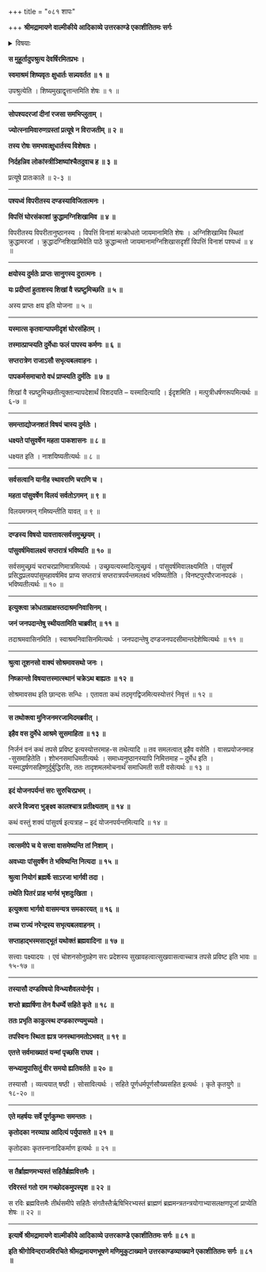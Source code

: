 +++
title = "०८१ शापः"

+++
**श्रीमद्रामायणे वाल्मीकीये आदिकाव्ये उत्तरकाण्डे एकाशीतितमः सर्गः**


<details><summary>विषयाः</summary>

शिष्य-मुखावगत--दण्ड-राज-कृत--स्व-सुता-धर्षण-वृत्तान्तेन शुक्रेण  
तं प्रति तदीय-देशेन  
सह भस्मी-भवन-शाप-दान-पूर्वकं  
निज-तनयां प्रति तत्रैवाश्रमे तपश्-चरण-चोदना ॥ १ ॥  
एवम् अगस्त्येन रामं प्रति श्वेतोपाख्यानकथनम् ॥ २ ॥
</details>


**स मुहूर्तादुपश्रुत्य देवर्षिरमितप्रभः ।**

**स्वमाश्रमं शिष्यवृतः क्षुधार्तः सन्न्यवर्तत ॥ १ ॥**

उपश्रुत्येति । शिष्यमुखाद्वृत्तान्तमिति शेषः ॥ १ ॥

****

**सोपश्यदरजां दीनां रजसा समभिप्लुताम् ।**

**ज्योत्स्नामिवारुणग्रस्तां प्रत्यूषे न विराजतीम् ॥ २ ॥**

**तस्य रोषः समभवत्क्षुधार्तस्य विशेषतः ।**

**निर्दहन्निव लोकांस्त्रीञ्शिष्यांश्चैतदुवाच ह ॥ ३ ॥**

प्रत्यूषे प्रातःकाले ॥ २-३ ॥

****

**पश्यध्वं विपरीतस्य दण्डस्याविजितात्मनः ।**

**विपत्तिं घोरसंकाशां क्रुद्धामग्निशिखामिव ॥ ४ ॥**

विपरीतस्य विपरीतानुष्ठानस्य । विपत्तिं विनाशं मत्क्रोधतो जायमानामिति शेषः । अग्निशिखामिव स्थितां क्रुद्धामरजां । क्रुद्धादग्निशिखामिवेति पाठे क्रुद्धान्मत्तो जायमानामग्निशिखासदृशीं विपत्तिं विनाशं पश्यध्वं ॥ ४ ॥

****

**क्षयोस्य दुर्मतेः प्राप्तः सानुगस्य दुरात्मनः ।**

**यः प्रदीप्तां हुताशस्य शिखां वै स्प्रष्टुमिच्छति ॥ ५ ॥**

अस्य प्राप्तः क्षय इति योजना ॥ ५ ॥

****

**यस्मात्स कृतवान्पापमीदृशं घोरसंहितम् ।**

**तस्मात्प्राप्स्यति दुर्मेधाः फलं पापस्य कर्मणः ॥ ६ ॥**

**सप्तरात्रेण राजाऽसौ सभृत्यबलवाहनः ।**

**पापकर्मसमाचारो वधं प्राप्स्यति दुर्मतिः ॥ ७ ॥**

शिखां वै स्प्रष्टुमिच्छतीत्युक्तान्यापदेशार्थं विशदयति – यस्मादित्यादि । ईदृशमिति । मत्पुत्रीधर्षणरूपमित्यर्थः ॥ ६-७ ॥

****

**समन्ताद्योजनशतं विषयं चास्य दुर्मतेः ।**

**धक्ष्यते पांसुवर्षेण महता पाकशासनः ॥ ८ ॥**

धक्ष्यत इति । नाशयिष्यतीत्यर्थः ॥ ८ ॥

****

**सर्वसत्वानि यानीह स्थावराणि चराणि च ।**

**महता पांसुवर्षेण विलयं सर्वतोऽगमन् ॥ ९ ॥**

विलयमगमन् गमिष्यन्तीति यावत् ॥ ९ ॥

****

**दण्डस्य विषयो यावत्तावत्सर्वसमुच्छ्रयम् ।**

**पांसुवर्षमिवालक्ष्यं सप्तरात्रं भविष्यति ॥ १० ॥**

सर्वसमुच्छ्रयं चराचरप्राणिमात्रमित्यर्थः । उच्छ्रयत्यस्मादित्युच्छ्रयं । पांसुवर्षमिवालक्ष्यमिति । पांसुवर्षं प्रसिद्धप्रलयपांसुमहावर्षमिव प्राप्य सप्तरात्रं सप्तरात्रपर्यन्तमलक्ष्यं भविष्यतीति । विनष्टपुरपौरजानपदकं । भविष्यतीत्यर्थः ॥ १० ॥

****

**इत्युक्त्वा क्रोधताम्राक्षस्तदाश्रमनिवासिनम् ।**

**जनं जनपदान्तेषु स्थीयतामिति चाब्रवीत् ॥ ११ ॥**

तदाश्रमवासिनमिति । स्वाश्रमनिवासिनमित्यर्थः । जनपदान्तेषु दण्डजनपदसीमान्तदेशेष्वित्यर्थः ॥ ११ ॥

****

**श्रुत्वा तूशनसो वाक्यं सोश्रमावसथो जनः ।**

**निष्क्रान्तो विषयात्तस्मात्स्थानं चक्रेऽथ बाह्यतः ॥ १२ ॥**

सोश्रमावसथ इति छान्दसः सन्धिः । एतावता कथं तदमृगद्विजमित्यस्योत्तरं निवृत्तं ॥ १२ ॥

****

**स तथोक्त्वा मुनिजनमरजामिदमब्रवीत् ।**

**इहैव वस दुर्मेधे आश्रमे सुसमाहिता ॥ १३ ॥**

निर्जनं वनं कथं तपसे प्रविष्ट इत्यस्योत्तरमाह-स तथेत्यादि ॥ तव समलत्वात् इहैव वसेति । वासप्रयोजनमाह -सुसमाहितेति । शोभनसमाधिमतीत्यर्थः । समाध्यनुष्ठानस्यापि निमित्तमाह – दुर्मेध इति । यस्माद्धर्षणसहिष्णुर्दुर्बुद्धिरसि, ततः तादृशमलमोचनार्थं समाधिमती सती वसेत्यर्थः ॥ १३ ॥

****

**इदं योजनपर्यन्तं सरः सुरुचिरप्रभम् ।**

**अरजे विज्वरा भुङ्क्ष्व कालश्चात्र प्रतीक्ष्यताम् ॥ १४ ॥**

कथं वस्तुं शक्यं पांसुवर्ष इत्यत्राह – इदं योजनपर्यन्तमित्यादि ॥ १४ ॥

****

**त्वत्समीपे च ये सत्त्वा वासमेष्यन्ति तां निशाम् ।**

**अवध्याः पांसुवर्षेण ते भविष्यन्ति नित्यदा ॥ १५ ॥**

**श्रुत्वा नियोगं ब्रह्मर्षेः साऽरजा भार्गवी तदा ।**

**तथेति पितरं प्राह भार्गवं भृशदुःखिता ।**

**इत्युक्त्वा भार्गवो वासमन्यत्र समकारयत् ॥ १६ ॥**

**तच्च राज्यं नरेन्द्रस्य सभृत्यबलवाहनम् ।**

**सप्ताहाद्भस्मसाद्भूतं यथोक्तं ब्रह्मवादिना ॥ १७ ॥**

सत्त्वाः पक्ष्यादयः । एवं चोशनसोनुग्रहेण सरः प्रदेशस्य सुखावहत्वात्सुखवासत्वाच्चात्र तपसे प्रविष्ट इति भावः ॥ १५-१७ ॥

****

**तस्यासौ दण्डविषयो विन्ध्यशैवलयोर्नृप ।**

**शप्तो ब्रह्मर्षिणा तेन वैधर्म्ये सहिते कृते ॥ १८ ॥**

**ततः प्रभृति काकुत्स्थ दण्डकारण्यमुच्यते ।**

**तपस्विनः स्थिता ह्यत्र जनस्थानमतोऽभवत् ॥ १९ ॥**

**एतत्ते सर्वमाख्यातं यन्मां पृच्छसि राघव ।**

**सन्ध्यामुपासितुं वीर समयो ह्यतिवर्तते ॥ २० ॥**

तस्यासौ । व्यत्ययात् षष्ठी । सोसावित्यर्थः । सहिते पूर्णधर्मपूर्णसौख्यसहित इत्यर्थः । कृते कृतयुगे ॥ १८-२० ॥

****

**एते महर्षयः सर्वे पूर्णकुम्भाः समन्ततः ।**

**कृतोदका नरव्याघ्र आदित्यं पर्युपासते ॥ २१ ॥**

कृतोदकाः कृतस्नानादिकर्माण इत्यर्थः ॥ २१ ॥

****

**स तैर्ब्राह्मणमभ्यस्तं सहितैर्ब्रह्मवित्तमैः ।**

**रविरस्तं गतो राम गच्छोदकमुपस्पृश ॥ २२ ॥**

स रविः ब्रह्मवित्तमैः तीर्थसमीपे सहितैः संगतैस्तैर्ऋषिभिरभ्यस्तं ब्राह्मणं ब्रह्ममन्त्रतन्त्रयोगाभ्यासलक्षणपूजां प्राप्येति शेषः ॥ २२ ॥

****

**इत्यार्षे श्रीमद्रामायणे वाल्मीकीये आदिकाव्ये उत्तरकाण्डे एकाशीतितमः सर्गः ॥ ८१ ॥**

**इति श्रीगोविन्दराजविरचिते श्रीमद्रामायणभूषणे मणिमुकुटाख्याने उत्तरकाण्डव्याख्याने एकाशीतितमः सर्गः ॥ ८१ ॥**
